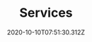---
layout: /layouts/services.njk
title: Services
date: 2020-10-10T07:51:30.312Z
permalink: /services/index.html
eleventyNavigation:
  key: Services
  order: 4
---